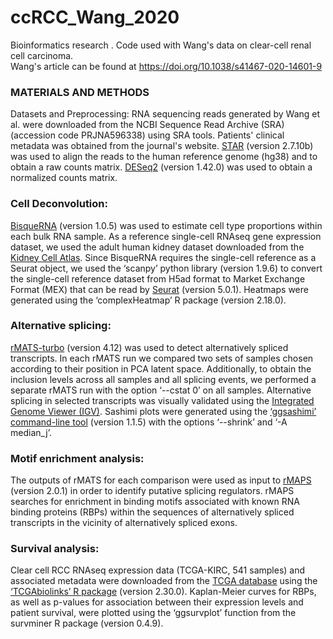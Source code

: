 # ccRCC_Wang_2020
Bioinformatics research . Code used with Wang's data on clear-cell renal cell carcinoma.  
Wang's article can be found at https://doi.org/10.1038/s41467-020-14601-9

### MATERIALS AND METHODS
Datasets and Preprocessing:
RNA sequencing reads generated by Wang et al. were downloaded from the NCBI Sequence Read Archive (SRA) (accession code PRJNA596338) using SRA tools. Patients' clinical metadata was obtained from the journal's website. [STAR](https://doi.org/10.1093/bioinformatics/bts635) (version 2.7.10b) was used to align the reads to the human reference genome (hg38) and to obtain a raw counts matrix. [DESeq2](https://doi.org/10.1186/s13059-014-0550-8) (version 1.42.0) was used to obtain a normalized counts matrix. 

### Cell Deconvolution:
[BisqueRNA](https://doi.org/10.1038/s41467-020-15816-6) (version 1.0.5) was used to estimate cell type proportions within each bulk RNA sample. As a reference single-cell RNAseq gene expression dataset, we used the adult human kidney dataset downloaded from the [Kidney Cell Atlas](https://www.kidneycellatlas.org/). Since BisqueRNA requires the single-cell reference as a Seurat object, we used the ‘scanpy’ python library (version 1.9.6) to convert the single-cell reference dataset from H5ad format to Market Exchange Format (MEX) that can be read by [Seurat](https://doi.org/10.1038/s41587-023-01767-y) (version 5.0.1). Heatmaps were generated using the ‘complexHeatmap’ R package (version 2.18.0).

### Alternative splicing:
[rMATS-turbo](https://doi.org/10.1038/s41596-023-00944-2) (version 4.12) was used to detect alternatively spliced transcripts. In each rMATS run we compared two sets of samples chosen according to their position in PCA latent space. Additionally, to obtain the inclusion levels across all samples and all splicing events, we performed a separate rMATS run with the option ‘--cstat 0’ on all samples. Alternative splicing in selected transcripts was visually validated using the [Integrated Genome Viewer (IGV)](https://doi.org/10.1093/bioinformatics/btac830). Sashimi plots were generated using the [‘ggsashimi’ command-line tool](https://doi.org/10.1371/journal.pcbi.1006360) (version 1.1.5) with the options ‘--shrink’ and ‘-A median_j’.

### Motif enrichment analysis:
The outputs of rMATS for each comparison were used as input to [rMAPS](https://doi.org/10.1093/nar/gkaa237) (version 2.0.1) in order to identify putative splicing regulators. rMAPS searches for enrichment in binding motifs associated with known RNA binding proteins (RBPs) within the sequences of alternatively spliced transcripts in the vicinity of alternatively spliced exons.

### Survival analysis:
Clear cell RCC RNAseq expression data (TCGA-KIRC, 541 samples) and associated metadata were downloaded from the [TCGA database](https://doi.org/10.1038/ng.2764) using the [‘TCGAbiolinks’ R package](https://doi.org/10.1093/nar/gkv1507) (version 2.30.0). Kaplan-Meier curves for RBPs, as well as p-values for association between their expression levels and patient survival, were plotted using the ‘ggsurvplot’ function from the survminer R package (version 0.4.9).

